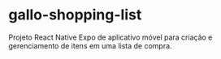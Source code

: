 # gallo-shopping-list
Projeto React Native Expo de aplicativo móvel para criação e gerenciamento de itens em uma lista de compra.
